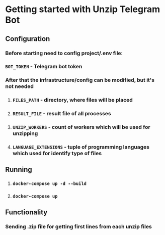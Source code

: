 # Getting started with Unzip Telegram Bot

## Configuration

### Before starting need to config project/.env file:
### `BOT_TOKEN` - Telegram bot token

### After that the infrastructure/config can be modified, but it's not needed
1) ### `FILES_PATH` - directory, where files will be placed
2) ### `RESULT_FILE` - result file of all processes
3) ### `UNZIP_WORKERS` - count of workers which will be used for unzipping
4) ### `LANGUAGE_EXTENSIONS` - tuple of programming languages which used for identify type of files

## Running

1) ### `docker-compose up -d --build`
2) ### `docker-compose up`

## Functionality

### Sending .zip file for getting first lines from each unzip files